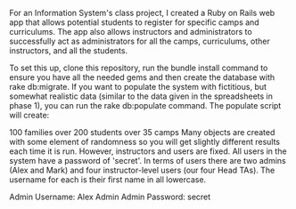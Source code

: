 For an Information System's class project, I created a Ruby on Rails web app that allows potential students to register for specific camps and curriculums. The app also allows instructors and administrators to successfully act as administrators for all the camps, curriculums, other instructors, and all the students.

To set this up, clone this repository, run the bundle install command to ensure you have all the needed gems and then create the database with rake db:migrate. If you want to populate the system with fictitious, but somewhat realistic data (similar to the data given in the spreadsheets in phase 1), you can run the rake db:populate command. The populate script will create:

100 families
over 200 students
over 35 camps
Many objects are created with some element of randomness so you will get slightly different results each time it is run. However, instructors and users are fixed. All users in the system have a password of 'secret'. In terms of users there are two admins (Alex and Mark) and four instructor-level users (our four Head TAs). The username for each is their first name in all lowercase.

Admin Username: Alex Admin 
Admin Password: secret
